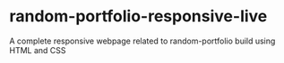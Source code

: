 # random-portfolio-responsive-live
A complete responsive webpage related to random-portfolio build using HTML and CSS
